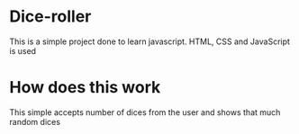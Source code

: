 # Dice-roller
This is a simple project done to learn javascript. HTML, CSS and JavaScript is used

# How does this work
This simple accepts number of dices from the user and shows that much random dices 
